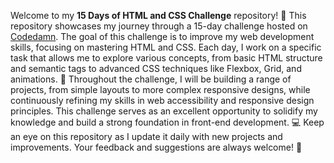 Welcome to my **15 Days of HTML and CSS Challenge** repository! 🚀 This repository showcases my journey through a 15-day challenge hosted on [Codedamn](https://codedamn.com). The goal of this challenge is to improve my web development skills, focusing on mastering HTML and CSS. Each day, I work on a specific task that allows me to explore various concepts, from basic HTML structure and semantic tags to advanced CSS techniques like Flexbox, Grid, and animations. 🎨 Throughout the challenge, I will be building a range of projects, from simple layouts to more complex responsive designs, while continuously refining my skills in web accessibility and responsive design principles. This challenge serves as an excellent opportunity to solidify my knowledge and build a strong foundation in front-end development. 💻 Keep an eye on this repository as I update it daily with new projects and improvements. Your feedback and suggestions are always welcome! 🙌
